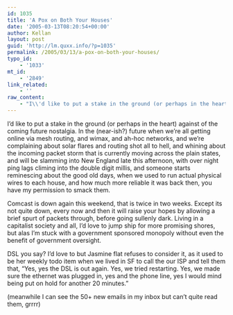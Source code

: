 ```yaml
---
id: 1035
title: 'A Pox on Both Your Houses'
date: '2005-03-13T08:20:54+00:00'
author: Kellan
layout: post
guid: 'http://lm.quxx.info/?p=1035'
permalink: /2005/03/13/a-pox-on-both-your-houses/
typo_id:
    - '1033'
mt_id:
    - '2849'
link_related:
    - ''
raw_content:
    - "I\\'d like to put a stake in the ground (or perhaps in the heart) against of the coming future nostalgia.  In the (near-ish?) future when we\\'re all getting online via mesh routing, and wimax, and ah-hoc networks, and we\\'re complaining about solar flares and routing shot all to hell, and whining about the incoming packet storm that is currently moving across the plain states, and will be slamming into New England late this afternoon, with over night ping lags climing into the double digit millis, and someone starts reminescing about the good old days, when we used to run actual physical wires to each house, and how much more reliable it was back then, you have my permission to smack them.\n\nComcast is down again this weekend, that is twice in two weeks.  Except its not quite down, every now and then it will raise your hopes by allowing a brief spurt of packets through, before going sullenly dark.  Living in a capitalist society and all, I\\'d love to jump ship for more promising shores, but alas I\\'m stuck with a government sponsored monopoly without even the benefit of government oversight.\n\nDSL you say?  I\\'d love to but Jasmine flat refuses to consider it, as it used to be her weekly todo item when we lived in SF to call the our ISP and tell them that, \\\"Yes, yes the DSL is out again.  Yes, we tried restarting.  Yes, we made sure the ethernet was plugged in, yes and the phone line, yes I would mind being put on hold for another 20 minutes.\\\"\n\n(meanwhile I can see the 50+ new emails in my inbox but can\\'t quite read them, grrrr)"
---
```


I’d like to put a stake in the ground (or perhaps in the heart) against of the coming future nostalgia. In the (near-ish?) future when we’re all getting online via mesh routing, and wimax, and ah-hoc networks, and we’re complaining about solar flares and routing shot all to hell, and whining about the incoming packet storm that is currently moving across the plain states, and will be slamming into New England late this afternoon, with over night ping lags climing into the double digit millis, and someone starts reminescing about the good old days, when we used to run actual physical wires to each house, and how much more reliable it was back then, you have my permission to smack them.

Comcast is down again this weekend, that is twice in two weeks. Except its not quite down, every now and then it will raise your hopes by allowing a brief spurt of packets through, before going sullenly dark. Living in a capitalist society and all, I’d love to jump ship for more promising shores, but alas I’m stuck with a government sponsored monopoly without even the benefit of government oversight.

DSL you say? I’d love to but Jasmine flat refuses to consider it, as it used to be her weekly todo item when we lived in SF to call the our ISP and tell them that, “Yes, yes the DSL is out again. Yes, we tried restarting. Yes, we made sure the ethernet was plugged in, yes and the phone line, yes I would mind being put on hold for another 20 minutes.”

(meanwhile I can see the 50+ new emails in my inbox but can’t quite read them, grrrr)